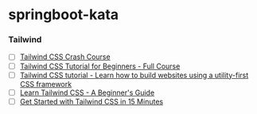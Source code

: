 # springboot-kata

### Tailwind
- [ ] [Tailwind CSS Crash Course](https://www.youtube.com/watch?v=UBOj6rqRUME&list=RDCMUC29ju8bIPH5as8OGnQzwJyA&start_radio=1)
- [ ] [Tailwind CSS Tutorial for Beginners - Full Course](https://www.youtube.com/watch?v=4wGmylafgM4)
- [ ] [Tailwind CSS tutorial - Learn how to build websites using a utility-first CSS framework](https://themesberg.com/blog/tailwind-css/tutorial)
- [ ] [Learn Tailwind CSS - A Beginner's Guide](https://wsvincent.com/learn-tailwind-css-beginners-guide/)
- [ ] [Get Started with Tailwind CSS in 15 Minutes](https://scotch.io/tutorials/get-started-with-tailwind-css-in-15-minutes)
